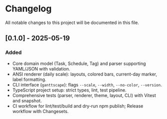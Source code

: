 # Changelog

All notable changes to this project will be documented in this file.

## [0.1.0] - 2025-05-19

### Added
- Core domain model (Task, Schedule, Tag) and parser supporting YAML/JSON with validation.
- ANSI renderer (daily scale): layouts, colored bars, current-day marker, label formatting.
- CLI interface (`ganttscape`): flags `--scale`, `--width`, `--no-color`, `--version`.
- TypeScript project setup: strict types, lint, test pipeline.
- Comprehensive tests (parser, renderer, theme, layout, CLI) with Vitest and snapshot.
- CI workflow for lint/test/build and dry-run npm publish; Release workflow with Changesets.
